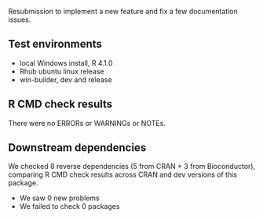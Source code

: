 Resubmission to implement a new feature and fix a few documentation issues.

## Test environments
* local Windows install, R 4.1.0
* Rhub ubuntu linux release
* win-builder, dev and release

## R CMD check results
There were no ERRORs or WARNINGs or NOTEs. 

## Downstream dependencies

We checked 8 reverse dependencies (5 from CRAN + 3 from Bioconductor), comparing R CMD check results across CRAN and dev versions of this package.

 * We saw 0 new problems
 * We failed to check 0 packages

